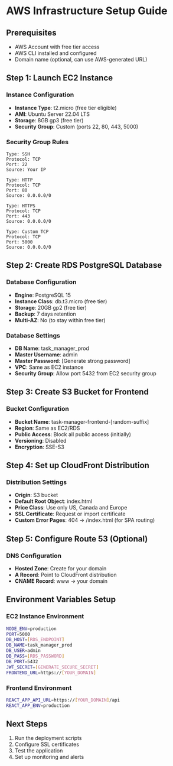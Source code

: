 # AWS Infrastructure Setup Guide

## Prerequisites
- AWS Account with free tier access
- AWS CLI installed and configured
- Domain name (optional, can use AWS-generated URL)

## Step 1: Launch EC2 Instance

### Instance Configuration
- **Instance Type**: t2.micro (free tier eligible)
- **AMI**: Ubuntu Server 22.04 LTS
- **Storage**: 8GB gp3 (free tier)
- **Security Group**: Custom (ports 22, 80, 443, 5000)

### Security Group Rules
```
Type: SSH
Protocol: TCP
Port: 22
Source: Your IP

Type: HTTP
Protocol: TCP
Port: 80
Source: 0.0.0.0/0

Type: HTTPS
Protocol: TCP
Port: 443
Source: 0.0.0.0/0

Type: Custom TCP
Protocol: TCP
Port: 5000
Source: 0.0.0.0/0
```

## Step 2: Create RDS PostgreSQL Database

### Database Configuration
- **Engine**: PostgreSQL 15
- **Instance Class**: db.t3.micro (free tier)
- **Storage**: 20GB gp2 (free tier)
- **Backup**: 7 days retention
- **Multi-AZ**: No (to stay within free tier)

### Database Settings
- **DB Name**: task_manager_prod
- **Master Username**: admin
- **Master Password**: [Generate strong password]
- **VPC**: Same as EC2 instance
- **Security Group**: Allow port 5432 from EC2 security group

## Step 3: Create S3 Bucket for Frontend

### Bucket Configuration
- **Bucket Name**: task-manager-frontend-[random-suffix]
- **Region**: Same as EC2/RDS
- **Public Access**: Block all public access (initially)
- **Versioning**: Disabled
- **Encryption**: SSE-S3

## Step 4: Set up CloudFront Distribution

### Distribution Settings
- **Origin**: S3 bucket
- **Default Root Object**: index.html
- **Price Class**: Use only US, Canada and Europe
- **SSL Certificate**: Request or import certificate
- **Custom Error Pages**: 404 -> /index.html (for SPA routing)

## Step 5: Configure Route 53 (Optional)

### DNS Configuration
- **Hosted Zone**: Create for your domain
- **A Record**: Point to CloudFront distribution
- **CNAME Record**: www -> your domain

## Environment Variables Setup

### EC2 Instance Environment
```bash
NODE_ENV=production
PORT=5000
DB_HOST=[RDS_ENDPOINT]
DB_NAME=task_manager_prod
DB_USER=admin
DB_PASS=[RDS_PASSWORD]
DB_PORT=5432
JWT_SECRET=[GENERATE_SECURE_SECRET]
FRONTEND_URL=https://[YOUR_DOMAIN]
```

### Frontend Environment
```bash
REACT_APP_API_URL=https://[YOUR_DOMAIN]/api
REACT_APP_ENV=production
```

## Next Steps
1. Run the deployment scripts
2. Configure SSL certificates
3. Test the application
4. Set up monitoring and alerts
